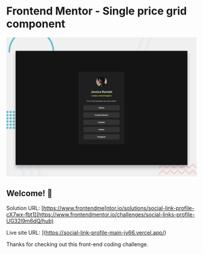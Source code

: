 # Frontend Mentor - Single price grid component

![Design preview for the Single price grid component coding challenge](./design/desktop-preview.jpg)

## Welcome! 👋

Solution URL: [https://www.frontendme[ntor.io/solutions/social-link-profile-cX7wx-fbt1](https://www.frontendmentor.io/challenges/social-links-profile-UG32l9m6dQ/hub)


Live site URL: ](https://social-link-profile-main-jy66.vercel.app/)

Thanks for checking out this front-end coding challenge.
